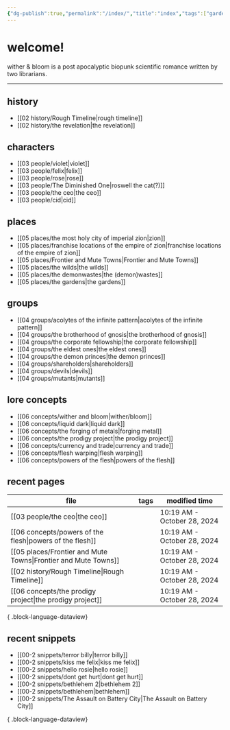 ```yaml
---
{"dg-publish":true,"permalink":"/index/","title":"index","tags":["gardenEntry"]}
---
```


# welcome!
wither & bloom is a post apocalyptic biopunk scientific romance written by two librarians.


---
## history
- [[02 history/Rough Timeline\|rough timeline]]
- [[02 history/the revelation\|the revelation]]
## characters
- [[03 people/violet\|violet]]
- [[03 people/felix\|felix]]
- [[03 people/rose\|rose]]
- [[03 people/The Diminished One\|roswell the cat(?)]]
- [[03 people/the ceo\|the ceo]]
- [[03 people/cid\|cid]]
## places
- [[05 places/the most holy city of imperial zion\|zion]]
- [[05 places/franchise locations of the empire of zion\|franchise locations of the empire of zion]]
- [[05 places/Frontier and Mute Towns\|Frontier and Mute Towns]]
- [[05 places/the wilds\|the wilds]]
- [[05 places/the demonwastes\|the (demon)wastes]]
- [[05 places/the gardens\|the gardens]]
## groups
- [[04 groups/acolytes of the infinite pattern\|acolytes of the infinite pattern]]
- [[04 groups/the brotherhood of gnosis\|the brotherhood of gnosis]]
- [[04 groups/the corporate fellowship\|the corporate fellowship]]
- [[04 groups/the eldest ones\|the eldest ones]]
- [[04 groups/the demon princes\|the demon princes]]
- [[04 groups/shareholders\|shareholders]]
- [[04 groups/devils\|devils]]
- [[04 groups/mutants\|mutants]]
## lore concepts
- [[06 concepts/wither and bloom\|wither/bloom]]
- [[06 concepts/liquid dark\|liquid dark]]
- [[06 concepts/the forging of metals\|forging metal]]
- [[06 concepts/the prodigy project\|the prodigy project]]
- [[06 concepts/currency and trade\|currency and trade]]
- [[06 concepts/flesh warping\|flesh warping]]
- [[06 concepts/powers of the flesh\|powers of the flesh]]

## recent pages
| file                                                              | tags      | modified time               |
| ----------------------------------------------------------------- | --------- | --------------------------- |
| [[03 people/the ceo\|the ceo]]                                 | <ul></ul> | 10:19 AM - October 28, 2024 |
| [[06 concepts/powers of the flesh\|powers of the flesh]]       | <ul></ul> | 10:19 AM - October 28, 2024 |
| [[05 places/Frontier and Mute Towns\|Frontier and Mute Towns]] | <ul></ul> | 10:19 AM - October 28, 2024 |
| [[02 history/Rough Timeline\|Rough Timeline]]                  | <ul></ul> | 10:19 AM - October 28, 2024 |
| [[06 concepts/the prodigy project\|the prodigy project]]       | <ul></ul> | 10:19 AM - October 28, 2024 |

{ .block-language-dataview}

## recent snippets
- [[00-2 snippets/terror billy\|terror billy]]
- [[00-2 snippets/kiss me felix\|kiss me felix]]
- [[00-2 snippets/hello rosie\|hello rosie]]
- [[00-2 snippets/dont get hurt\|dont get hurt]]
- [[00-2 snippets/bethlehem 2\|bethlehem 2]]
- [[00-2 snippets/bethlehem\|bethlehem]]
- [[00-2 snippets/The Assault on Battery City\|The Assault on Battery City]]

{ .block-language-dataview}